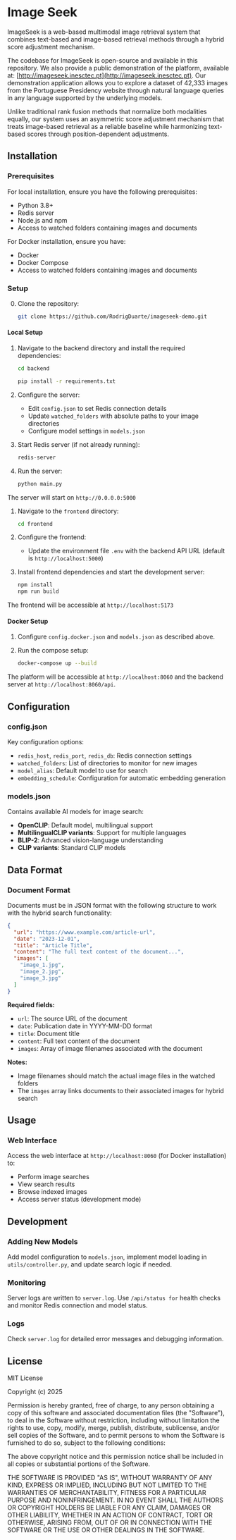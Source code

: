 # Image Seek

ImageSeek is a web-based multimodal image retrieval system that combines text-based and image-based retrieval methods through a hybrid score adjustment mechanism.

The codebase for ImageSeek is open-source and available in this repository. We also provide a public demonstration of the platform, available at: [http://imageseek.inesctec.pt](http://imageseek.inesctec.pt). Our demonstration application allows you to explore a dataset of 42,333 images from the Portuguese Presidency website through natural language queries in any language supported by the underlying models.

Unlike traditional rank fusion methods that normalize both modalities equally, our system uses an asymmetric score adjustment mechanism that treats image-based retrieval as a reliable baseline while harmonizing text-based scores through position-dependent adjustments.

## Installation

### Prerequisites

For local installation, ensure you have the following prerequisites:
- Python 3.8+
- Redis server
- Node.js and npm
- Access to watched folders containing images and documents

For Docker installation, ensure you have:
- Docker
- Docker Compose
- Access to watched folders containing images and documents

### Setup
0. Clone the repository:

   ```bash
   git clone https://github.com/RodrigDuarte/imageseek-demo.git
   ```
#### Local Setup

1. Navigate to the backend directory and install the required dependencies:

   ```bash
   cd backend 

   pip install -r requirements.txt
   ```

2. Configure the server:
   - Edit `config.json` to set Redis connection details
   - Update `watched_folders` with absolute paths to your image directories
   - Configure model settings in `models.json`

3. Start Redis server (if not already running):

   ```bash
   redis-server
   ```

4. Run the server:

   ```bash
   python main.py
   ```

The server will start on `http://0.0.0.0:5000`

1. Navigate to the `frontend` directory:

   ```bash
   cd frontend
   ```
2. Configure the frontend:
   - Update the environment file `.env` with the backend API URL (default is `http://localhost:5000`)

3. Install frontend dependencies and start the development server:

   ```bash  
   npm install
   npm run build
   ```

The frontend will be accessible at `http://localhost:5173`

#### Docker Setup

1. Configure `config.docker.json` and `models.json` as described above.

2. Run the compose setup:

   ```bash
   docker-compose up --build
   ```

The platform will be accessible at `http://localhost:8060` and the backend server at `http://localhost:8060/api`.

## Configuration

### config.json

Key configuration options:

- `redis_host`, `redis_port`, `redis_db`: Redis connection settings
- `watched_folders`: List of directories to monitor for new images
- `model_alias`: Default model to use for search
- `embedding_schedule`: Configuration for automatic embedding generation

### models.json

Contains available AI models for image search:

- **OpenCLIP**: Default model, multilingual support
- **MultilingualCLIP variants**: Support for multiple languages
- **BLIP-2**: Advanced vision-language understanding
- **CLIP variants**: Standard CLIP models

## Data Format

### Document Format

Documents must be in JSON format with the following structure to work with the hybrid search functionality:

```json
{
  "url": "https://www.example.com/article-url",
  "date": "2023-12-01",
  "title": "Article Title",
  "content": "The full text content of the document...",
  "images": [
    "image_1.jpg",
    "image_2.jpg",
    "image_3.jpg"
  ]
}
```

**Required fields:**

- `url`: The source URL of the document
- `date`: Publication date in YYYY-MM-DD format
- `title`: Document title
- `content`: Full text content of the document
- `images`: Array of image filenames associated with the document

**Notes:**

- Image filenames should match the actual image files in the watched folders
- The `images` array links documents to their associated images for hybrid search

## Usage

### Web Interface

Access the web interface at `http://localhost:8060` (for Docker installation) to:

- Perform image searches
- View search results
- Browse indexed images
- Access server status (development mode)

## Development

### Adding New Models

Add model configuration to `models.json`, implement model loading in `utils/controller.py`, and update search logic if needed.

### Monitoring

Server logs are written to `server.log`. Use `/api/status for` health checks and monitor Redis connection and model status.

### Logs

Check `server.log` for detailed error messages and debugging information.

## License

MIT License

Copyright (c) 2025

Permission is hereby granted, free of charge, to any person obtaining a copy
of this software and associated documentation files (the "Software"), to deal
in the Software without restriction, including without limitation the rights
to use, copy, modify, merge, publish, distribute, sublicense, and/or sell
copies of the Software, and to permit persons to whom the Software is
furnished to do so, subject to the following conditions:

The above copyright notice and this permission notice shall be included in all
copies or substantial portions of the Software.

THE SOFTWARE IS PROVIDED "AS IS", WITHOUT WARRANTY OF ANY KIND, EXPRESS OR
IMPLIED, INCLUDING BUT NOT LIMITED TO THE WARRANTIES OF MERCHANTABILITY,
FITNESS FOR A PARTICULAR PURPOSE AND NONINFRINGEMENT. IN NO EVENT SHALL THE
AUTHORS OR COPYRIGHT HOLDERS BE LIABLE FOR ANY CLAIM, DAMAGES OR OTHER
LIABILITY, WHETHER IN AN ACTION OF CONTRACT, TORT OR OTHERWISE, ARISING FROM,
OUT OF OR IN CONNECTION WITH THE SOFTWARE OR THE USE OR OTHER DEALINGS IN THE
SOFTWARE.
